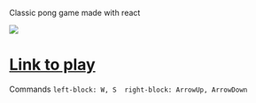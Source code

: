 Classic pong game made with react

![](https://media.giphy.com/media/ekqKQDLHsVMjcqIJqS/giphy.gif)

<a href="https://silly-ritchie-89afbd.netlify.app"><h1>Link to play</h1></a>
Commands `left-block: W, S  right-block: ArrowUp, ArrowDown`
